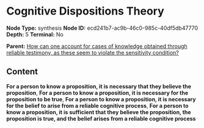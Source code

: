 # Cognitive Dispositions Theory

**Node Type:** synthesis
**Node ID:** ecd241b7-ac9b-46c0-985c-40df5db47770
**Depth:** 5
**Terminal:** No

**Parent:** [How can one account for cases of knowledge obtained through reliable testimony, as these seem to violate the sensitivity condition?](how-can-one-account-for-cases-of-knowledge-obtained-through-reliable-testimony-as-these-seem-to-violate-the-sensitivity-condition-antithesis-4c9c1b98-352d-4ab5-9c3a-99658887d776.md)

## Content

**For a person to know a proposition, it is necessary that they believe the proposition**, **For a person to know a proposition, it is necessary for the proposition to be true**, **For a person to know a proposition, it is necessary for the belief to arise from a reliable cognitive process**, **For a person to know a proposition, it is sufficient that they believe the proposition, the proposition is true, and the belief arises from a reliable cognitive process**
